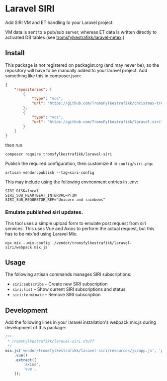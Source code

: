 # Laravel SIRI

Add SIRI VM and ET handling to your Laravel project.

VM data is sent to a pub/sub server, whereas ET data is written
directly to activated DB tables (see
[tromsfylkestrafikk/laravel-netex](https://github.com/TromsFylkestrafikk/laravel-netex).)


## Install

This package is not registered on packagist.org (and may never be), so
the repository will have to be manually added to your laravel
project. Add something like this in composer.json:
```json
{
    "repositories": [
        {
            "type": "vcs",
            "url": "https://github.com/TromsFylkestrafikk/christmas-tree-parser"
        },
        {
            "type": "vcs",
            "url": "https://github.com/TromsFylkestrafikk/laravel-siri"
        }
    ]
}
```
then run
```shell
composer require tromsfylkestrafikk/laravel-siri
```

Publish the required configuration, then customize it in `config/siri.php`:
```shell
artisan vendor:publish --tag=siri-config
```

This may include using the following environment entries in .env:
```
SIRI_DISK=local
SIRI_SUB_HEARTBEAT_INTERVAL=PT1M
SIRI_SUB_REQUESTOR_REF="Unicorn and rainbows"
```

### Emulate published siri updates.

This tool uses a simple upload form to emulate post request from siri
services.  This uses Vue and Axios to perform the actual request, but
this has to be mix'ed using Laravel Mix.

```shell
npx mix --mix-config ./vendor/tromsfylkestrafikk/laravel-siri/webpack.mix.js
```

## Usage

The following artisan commands manages SIRI subscriptions:

- `siri:subscribe` – Create new SIRI subscription
- `siri:list` – Show current SIRI subscriptions and status.
- `siri:terminate` – Remove SIRI subscription

## Development

Add the following lines in your laravel installation's webpack.mix.js
during development of this package:

```javascript
/**
 * TromsFylkestrafikk/laravel-siri stuff
 */
mix.js('vendor/tromsfylkestrafikk/laravel-siri/resources/js/app.js', 'public/siri/js')
    .vue()
    .extract([
        'axios',
        'vue',
    ]);
```
